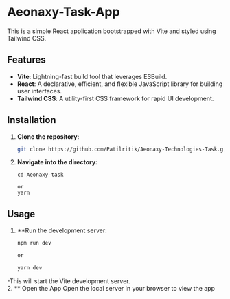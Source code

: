 
# Aeonaxy-Task-App
This is a simple React application bootstrapped with Vite and styled using Tailwind CSS.

## Features

- **Vite**: Lightning-fast build tool that leverages ESBuild.
- **React**: A declarative, efficient, and flexible JavaScript library for building user interfaces.
- **Tailwind CSS**: A utility-first CSS framework for rapid UI development.

## Installation

1. **Clone the repository:**

   ```bash
   git clone https://github.com/Patilritik/Aeonaxy-Technologies-Task.git

2. **Navigate into the directory:**
    ```base 
    cd Aeonaxy-task
    
    or
    yarn

## Usage
1. **Run the development server:
    ```bash
    npm run dev

    or

    yarn dev

-This will start the Vite development server.          
2. ** Open the App
 Open the local server in your browser to view the app